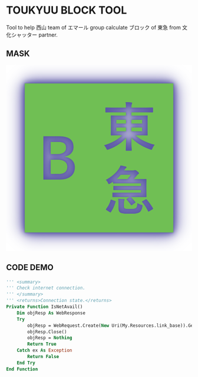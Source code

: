 # TOUKYUU BLOCK TOOL
Tool to help 西山 team of エマール group calculate ブロック of 東急 from 文化シャッター partner.

## MASK
<p align="center">
<img src="https://raw.githubusercontent.com/Tynab/Toukyuu-Block/main/pic/0.png"></img>
</p>

## CODE DEMO
```vb
''' <summary>
''' Check internet connection.
''' </summary>
''' <returns>Connection state.</returns>
Private Function IsNetAvail()
    Dim objResp As WebResponse
    Try
        objResp = WebRequest.Create(New Uri(My.Resources.link_base)).GetResponse
        objResp.Close()
        objResp = Nothing
        Return True
    Catch ex As Exception
        Return False
    End Try
End Function
```